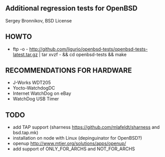 Additional regression tests for OpenBSD 
---------------------------------------

Sergey Bronnikov, BSD License

HOWTO
-----

* ftp -o - http://github.com/ligurio/openbsd-tests/openbsd-tests-latest.tar.gz
		| tar xvzf - && cd openbsd-tests && make

RECOMMENDATIONS FOR HARDWARE
----------------------------

* J-Works WDT205
* Yocto-WatchdogDC
* Internet WatchDog on eBay
* WatchDog USB Timer

TODO
-----
* add TAP support (sharness https://github.com/mlafeldt/sharness and bsd.tap.mk)
* installation on node with Linux (depinguinator for OpenBSD?)
* openup http://www.mtier.org/solutions/apps/openup/
* add support of ONLY_FOR_ARCHS and NOT_FOR_ARCHS
